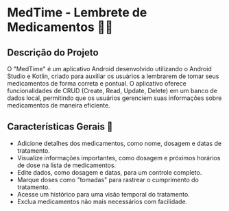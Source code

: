 # MedTime - Lembrete de Medicamentos 💊📅

## Descrição do Projeto

O "MedTime" é um aplicativo Android desenvolvido utilizando o Android Studio e Kotlin, criado para auxiliar os usuários a lembrarem de tomar seus medicamentos de forma correta e pontual. O aplicativo oferece funcionalidades de CRUD (Create, Read, Update, Delete) em um banco de dados local, permitindo que os usuários gerenciem suas informações sobre medicamentos de maneira eficiente.

## Características Gerais 🚀

- Adicione detalhes dos medicamentos, como nome, dosagem e datas de tratamento.
- Visualize informações importantes, como dosagem e próximos horários de dose na lista de medicamentos.
- Edite dados, como dosagem e datas, para um controle completo.
- Marque doses como "tomadas" para rastrear o cumprimento do tratamento.
- Acesse um histórico para uma visão temporal do tratamento.
- Exclua medicamentos não mais necessários com facilidade.
